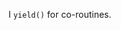 I <code>yield()</code> for co-routines.

<!---
jverne/jverne is a ✨ special ✨ repository because its `README.md` (this file) appears on your GitHub profile.
You can click the Preview link to take a look at your changes.
--->
